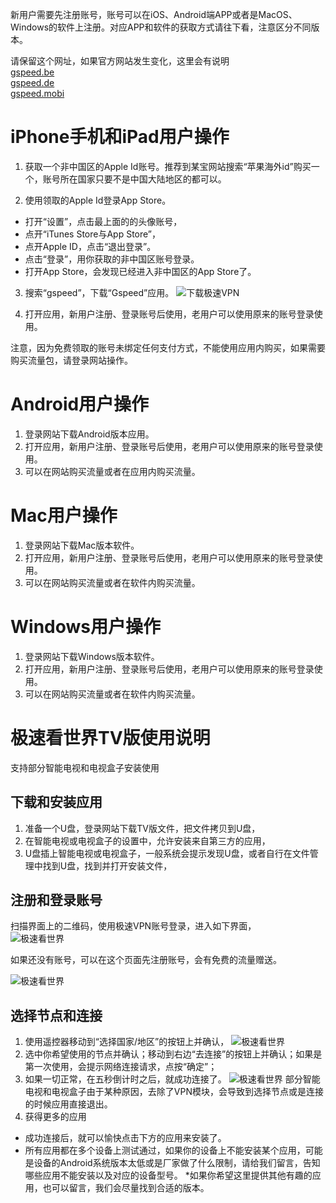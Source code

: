 新用户需要先注册账号，账号可以在iOS、Android端APP或者是MacOS、Windows的软件上注册。对应APP和软件的获取方式请往下看，注意区分不同版本。

请保留这个网址，如果官方网站发生变化，这里会有说明  
[gspeed.be](http://gspeed.be/)  
[gspeed.de](http://gspeed.de/)  
[gspeed.mobi](http://gspeed.mobi/)  

# iPhone手机和iPad用户操作

1. 获取一个非中国区的Apple Id账号。推荐到某宝网站搜索“苹果海外id”购买一个，账号所在国家只要不是中国大陆地区的都可以。

2. 使用领取的Apple Id登录App Store。

* 打开“设置”，点击最上面的的头像账号，  
* 点开“iTunes Store与App Store”，  
* 点开Apple ID，点击“退出登录”。  
* 点击“登录”，用你获取的非中国区账号登录。  
* 打开App Store，会发现已经进入非中国区的App Store了。  

3. 搜索“gspeed”，下载“Gspeed”应用。
![下载极速VPN](http://cdn.yigetizi.com/pic/v1.jpg)

4. 打开应用，新用户注册、登录账号后使用，老用户可以使用原来的账号登录使用。

注意，因为免费领取的账号未绑定任何支付方式，不能使用应用内购买，如果需要购买流量包，请登录网站操作。


# Android用户操作
1. 登录网站下载Android版本应用。
2. 打开应用，新用户注册、登录账号后使用，老用户可以使用原来的账号登录使用。
3. 可以在网站购买流量或者在应用内购买流量。

# Mac用户操作
1. 登录网站下载Mac版本软件。
2. 打开应用，新用户注册、登录账号后使用，老用户可以使用原来的账号登录使用。
3. 可以在网站购买流量或者在软件内购买流量。

# Windows用户操作
1. 登录网站下载Windows版本软件。
2. 打开应用，新用户注册、登录账号后使用，老用户可以使用原来的账号登录使用。
3. 可以在网站购买流量或者在软件内购买流量。

# 极速看世界TV版使用说明
支持部分智能电视和电视盒子安装使用
## 下载和安装应用

1. 准备一个U盘，登录网站下载TV版文件，把文件拷贝到U盘，
2. 在智能电视或电视盒子的设置中，允许安装来自第三方的应用，
3. U盘插上智能电视或电视盒子，一般系统会提示发现U盘，或者自行在文件管理中找到U盘，找到并打开安装文件，

## 注册和登录账号

扫描界面上的二维码，使用极速VPN账号登录，进入如下界面，  
![极速看世界](http://cdn.yigetizi.com/pic/v3.jpg)

如果还没有账号，可以在这个页面先注册账号，会有免费的流量赠送。

![极速看世界](http://cdn.yigetizi.com/pic/v4.jpg)

## 选择节点和连接
1. 使用遥控器移动到“选择国家/地区”的按钮上并确认，
![极速看世界](http://cdn.yigetizi.com/pic/v5.jpg)
2. 选中你希望使用的节点并确认；移动到右边“去连接”的按钮上并确认；如果是第一次使用，会提示网络连接请求，点按“确定”；
3. 如果一切正常，在五秒倒计时之后，就成功连接了。
![极速看世界](http://cdn.yigetizi.com/pic/v6.jpg)
部分智能电视和电视盒子由于某种原因，去除了VPN模块，会导致到选择节点或是连接的时候应用直接退出。
4. 获得更多的应用
* 成功连接后，就可以愉快点击下方的应用来安装了。
* 所有应用都在多个设备上测试通过，如果你的设备上不能安装某个应用，可能是设备的Android系统版本太低或是厂家做了什么限制，请给我们留言，告知哪些应用不能安装以及对应的设备型号。
*如果你希望这里提供其他有趣的应用，也可以留言，我们会尽量找到合适的版本。
